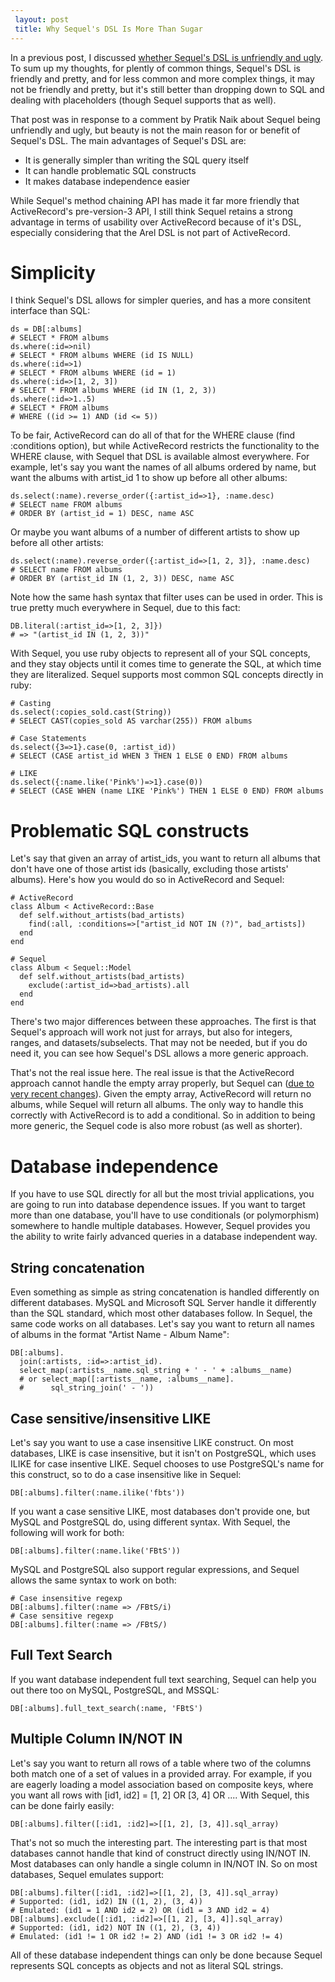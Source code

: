 ```yaml
---
 layout: post
 title: Why Sequel's DSL Is More Than Sugar
---
```


In a previous post, I discussed <a href="/2010/02/07/sequel-unfriendly-and-ugly.html">whether Sequel's DSL is unfriendly and ugly</a>.  To sum up my thoughts, for plently of common things, Sequel's DSL is friendly and pretty, and for less common and more complex things, it may not be friendly and pretty, but it's still better than dropping down to SQL and dealing with placeholders (though Sequel supports that as well).

That post was in response to a comment by Pratik Naik about Sequel being unfriendly and ugly, but beauty is not the main reason for or benefit of Sequel's DSL.  The main advantages of Sequel's DSL are:

* It is generally simpler than writing the SQL query itself
* It can handle problematic SQL constructs
* It makes database independence easier

While Sequel's method chaining API has made it far more friendly that ActiveRecord's pre-version-3 API, I still think Sequel retains a strong advantage in terms of usability over ActiveRecord because of it's DSL, especially considering that the Arel DSL is not part of ActiveRecord.

# Simplicity

I think Sequel's DSL allows for simpler queries, and has a more consitent interface than SQL:

    ds = DB[:albums]
    # SELECT * FROM albums
    ds.where(:id=>nil)
    # SELECT * FROM albums WHERE (id IS NULL)
    ds.where(:id=>1)
    # SELECT * FROM albums WHERE (id = 1)
    ds.where(:id=>[1, 2, 3])
    # SELECT * FROM albums WHERE (id IN (1, 2, 3))
    ds.where(:id=>1..5)
    # SELECT * FROM albums
    # WHERE ((id >= 1) AND (id <= 5))

To be fair, ActiveRecord can do all of that for the WHERE clause (find :conditions option), but while ActiveRecord restricts the functionality to the WHERE clause, with Sequel that DSL is available almost everywhere.  For example, let's say you want the names of all albums ordered by name, but want the albums with artist_id 1 to show up before all other albums:

    ds.select(:name).reverse_order({:artist_id=>1}, :name.desc)
    # SELECT name FROM albums
    # ORDER BY (artist_id = 1) DESC, name ASC

Or maybe you want albums of a number of different artists to show up before all other artists:

    ds.select(:name).reverse_order({:artist_id=>[1, 2, 3]}, :name.desc)
    # SELECT name FROM albums
    # ORDER BY (artist_id IN (1, 2, 3)) DESC, name ASC

Note how the same hash syntax that filter uses can be used in order.  This is true pretty much everywhere in Sequel, due to this fact:

    DB.literal(:artist_id=>[1, 2, 3]})
    # => "(artist_id IN (1, 2, 3))"

With Sequel, you use ruby objects to represent all of your SQL concepts, and they stay objects until it comes time to generate the SQL, at which time they are literalized.  Sequel supports most common SQL concepts directly in ruby:

    # Casting
    ds.select(:copies_sold.cast(String))
    # SELECT CAST(copies_sold AS varchar(255)) FROM albums

    # Case Statements
    ds.select({3=>1}.case(0, :artist_id))
    # SELECT (CASE artist_id WHEN 3 THEN 1 ELSE 0 END) FROM albums

    # LIKE
    ds.select({:name.like('Pink%')=>1}.case(0))
    # SELECT (CASE WHEN (name LIKE 'Pink%') THEN 1 ELSE 0 END) FROM albums

# Problematic SQL constructs

Let's say that given an array of artist_ids, you want to return all albums that don't have one of those artist ids (basically, excluding those artists' albums).  Here's how you would do so in ActiveRecord and Sequel:

    # ActiveRecord
    class Album < ActiveRecord::Base
      def self.without_artists(bad_artists)
        find(:all, :conditions=>["artist_id NOT IN (?)", bad_artists])
      end
    end

    # Sequel
    class Album < Sequel::Model
      def self.without_artists(bad_artists)
        exclude(:artist_id=>bad_artists).all
      end
    end

There's two major differences between these approaches.  The first is that Sequel's approach will work not just for arrays, but also for integers, ranges, and datasets/subselects.  That may not be needed, but if you do need it, you can see how Sequel's DSL allows a more generic approach.

That's not the real issue here.  The real issue is that the ActiveRecord approach cannot handle the empty array properly, but Sequel can (<a href="http://github.com/jeremyevans/sequel/commit/6984690cd068ee649ccfbb41225b9f789212c689">due to very recent changes</a>).  Given the empty array, ActiveRecord will return no albums, while Sequel will return all albums.  The only way to handle this correctly with ActiveRecord is to add a conditional.  So in addition to being more generic, the Sequel code is also more robust (as well as shorter).

# Database independence

If you have to use SQL directly for all but the most trivial applications, you are going to run into database dependence issues.  If you want to target more than one database, you'll have to use conditionals (or polymorphism) somewhere to handle multiple databases.  However, Sequel provides you the ability to write fairly advanced queries in a database independent way.

## String concatenation

Even something as simple as string concatenation is handled differently on different databases.  MySQL and Microsoft SQL Server handle it differently than the SQL standard, which most other databases follow.  In Sequel, the same code works on all databases.  Let's say you want to return all names of albums in the format "Artist Name - Album Name":

    DB[:albums].
      join(:artists, :id=>:artist_id).
      select_map(:artists__name.sql_string + ' - ' + :albums__name)
      # or select_map([:artists__name, :albums__name].
      #      sql_string_join(' - '))

## Case sensitive/insensitive LIKE

Let's say you want to use a case insensitive LIKE construct.  On most databases, LIKE is case insensitive, but it isn't on PostgreSQL, which uses ILIKE for case insentive LIKE.  Sequel chooses to use PostgreSQL's name for this construct, so to do a case insensitive like in Sequel:

    DB[:albums].filter(:name.ilike('fbts'))

If you want a case sensitive LIKE, most databases don't provide one, but MySQL and PostgreSQL do, using different syntax.  With Sequel, the following will work for both:

    DB[:albums].filter(:name.like('FBtS'))

MySQL and PostgreSQL also support regular expressions, and Sequel allows the same syntax to work on both:

    # Case insensitive regexp
    DB[:albums].filter(:name => /FBtS/i)
    # Case sensitive regexp
    DB[:albums].filter(:name => /FBtS/)

## Full Text Search

If you want database independent full text searching, Sequel can help you out there too on MySQL, PostgreSQL, and MSSQL:

    DB[:albums].full_text_search(:name, 'FBtS')

## Multiple Column IN/NOT IN

Let's say you want to return all rows of a table where two of the columns both match one of a set of values in a provided array.  For example, if you are eagerly loading a model association based on composite keys, where you want all rows with [id1, id2] = [1, 2] OR [3, 4]  OR ....  With Sequel, this can be done fairly easily:

    DB[:albums].filter([:id1, :id2]=>[[1, 2], [3, 4]].sql_array)

That's not so much the interesting part.  The interesting part is that most databases cannot handle that kind of construct directly using IN/NOT IN.  Most databases can only handle a single column in IN/NOT IN.  So on most databases, Sequel emulates support:

    DB[:albums].filter([:id1, :id2]=>[[1, 2], [3, 4]].sql_array)
    # Supported: (id1, id2) IN ((1, 2), (3, 4))
    # Emulated: (id1 = 1 AND id2 = 2) OR (id1 = 3 AND id2 = 4)
    DB[:albums].exclude([:id1, :id2]=>[[1, 2], [3, 4]].sql_array)
    # Supported: (id1, id2) NOT IN ((1, 2), (3, 4))
    # Emulated: (id1 != 1 OR id2 != 2) AND (id1 != 3 OR id2 != 4)

All of these database independent things can only be done because Sequel represents SQL concepts as objects and not as literal SQL strings.
